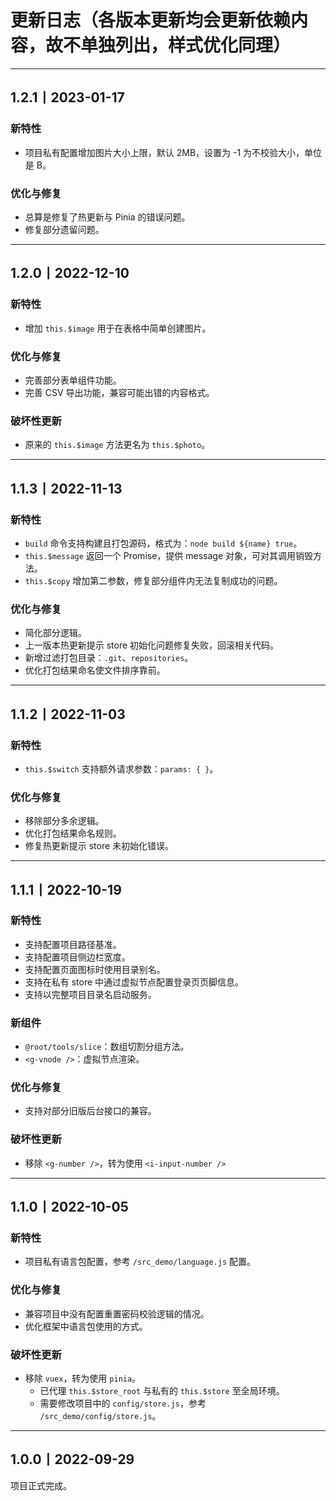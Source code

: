 # 更新日志（各版本更新均会更新依赖内容，故不单独列出，样式优化同理）

---

## 1.2.1丨2023-01-17

### 新特性
- 项目私有配置增加图片大小上限，默认 2MB，设置为 -1 为不校验大小，单位是 B。

### 优化与修复
- 总算是修复了热更新与 Pinia 的错误问题。
- 修复部分遗留问题。

---

## 1.2.0丨2022-12-10

### 新特性
- 增加 `this.$image` 用于在表格中简单创建图片。

### 优化与修复
- 完善部分表单组件功能。
- 完善 CSV 导出功能，兼容可能出错的内容格式。

### 破坏性更新
- 原来的 `this.$image` 方法更名为 `this.$photo`。

---

## 1.1.3丨2022-11-13

### 新特性
- `build` 命令支持构建且打包源码，格式为：`node build ${name} true`。
- `this.$message` 返回一个 Promise，提供 message 对象，可对其调用销毁方法。
- `this.$copy` 增加第二参数，修复部分组件内无法复制成功的问题。

### 优化与修复
- 简化部分逻辑。
- 上一版本热更新提示 store 初始化问题修复失败，回滚相关代码。
- 新增过滤打包目录：`.git`、`repositories`。
- 优化打包结果命名使文件排序靠前。

---

## 1.1.2丨2022-11-03

### 新特性
- `this.$switch` 支持额外请求参数：`params: { }`。

### 优化与修复
- 移除部分多余逻辑。
- 优化打包结果命名规则。
- 修复热更新提示 store 未初始化错误。

---

## 1.1.1丨2022-10-19

### 新特性
- 支持配置项目路径基准。
- 支持配置项目侧边栏宽度。
- 支持配置页面图标时使用目录别名。
- 支持在私有 store 中通过虚拟节点配置登录页页脚信息。
- 支持以完整项目目录名启动服务。

### 新组件
- `@root/tools/slice`：数组切割分组方法。
- `<g-vnode />`：虚拟节点渲染。

### 优化与修复
- 支持对部分旧版后台接口的兼容。

### 破坏性更新
- 移除 `<g-number />`，转为使用 `<i-input-number />`

---

## 1.1.0丨2022-10-05

### 新特性
- 项目私有语言包配置，参考 `/src_demo/language.js` 配置。

### 优化与修复
- 兼容项目中没有配置重置密码校验逻辑的情况。
- 优化框架中语言包使用的方式。

### 破坏性更新
- 移除 `vuex`，转为使用 `pinia`。
  - 已代理 `this.$store_root` 与私有的 `this.$store` 至全局环境。
  - 需要修改项目中的 `config/store.js`，参考 `/src_demo/config/store.js`。

---

## 1.0.0丨2022-09-29

项目正式完成。
